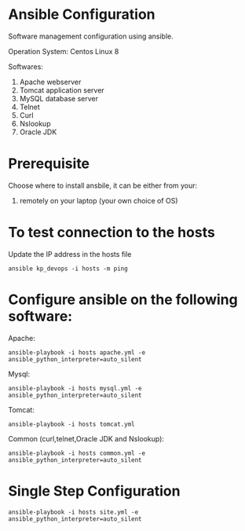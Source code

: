 # Ansible Configuration

Software management configuration using ansible.

Operation System: Centos Linux 8

Softwares:

1. Apache webserver
2. Tomcat application server
3. MySQL database server
4. Telnet
5. Curl
6. Nslookup
7. Oracle JDK

# Prerequisite

Choose where to install ansbile, it can be either from your:
1. remotely on your laptop (your own choice of OS)


# To test connection to the hosts

Update the IP address in the hosts file

```
ansible kp_devops -i hosts -m ping
```

# Configure ansible on the following software:

Apache:

```
ansible-playbook -i hosts apache.yml -e ansible_python_interpreter=auto_silent
```

Mysql:

```
ansible-playbook -i hosts mysql.yml -e ansible_python_interpreter=auto_silent
```

Tomcat:

```
ansible-playbook -i hosts tomcat.yml
```

Common (curl,telnet,Oracle JDK and Nslookup):

```
ansible-playbook -i hosts common.yml -e ansible_python_interpreter=auto_silent
```

# Single Step Configuration

```
ansible-playbook -i hosts site.yml -e ansible_python_interpreter=auto_silent
```
